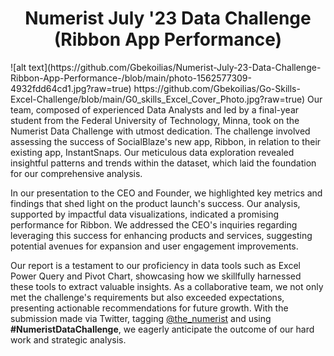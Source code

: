 <h1 align="center">Numerist July '23 Data Challenge (Ribbon App Performance)
</h1>
![alt text](https://github.com/Gbekoilias/Numerist-July-23-Data-Challenge-Ribbon-App-Performance-/blob/main/photo-1562577309-4932fdd64cd1.jpg?raw=true)  
https://github.com/Gbekoilias/Go-Skills-Excel-Challenge/blob/main/G0_skills_Excel_Cover_Photo.jpg?raw=true)
Our team, composed of experienced Data Analysts and led by a final-year student from the Federal University of Technology, Minna, took on the Numerist Data Challenge with utmost dedication. The challenge involved assessing the success of SocialBlaze's new app, Ribbon, in relation to their existing app, InstantSnaps. Our meticulous data exploration revealed insightful patterns and trends within the dataset, which laid the foundation for our comprehensive analysis.

In our presentation to the CEO and Founder, we highlighted key metrics and findings that shed light on the product launch's success. Our analysis, supported by impactful data visualizations, indicated a promising performance for Ribbon. We addressed the CEO's inquiries regarding leveraging this success for enhancing products and services, suggesting potential avenues for expansion and user engagement improvements.

Our report is a testament to our proficiency in data tools such as Excel Power Query and Pivot Chart, showcasing how we skillfully harnessed these tools to extract valuable insights. As a collaborative team, we not only met the challenge's requirements but also exceeded expectations, presenting actionable recommendations for future growth. With the submission made via Twitter, tagging <a href="https://twitter.com/the_numerist">@the_numerist</a> and using <strong>#NumeristDataChallenge</strong>, we eagerly anticipate the outcome of our hard work and strategic analysis.

